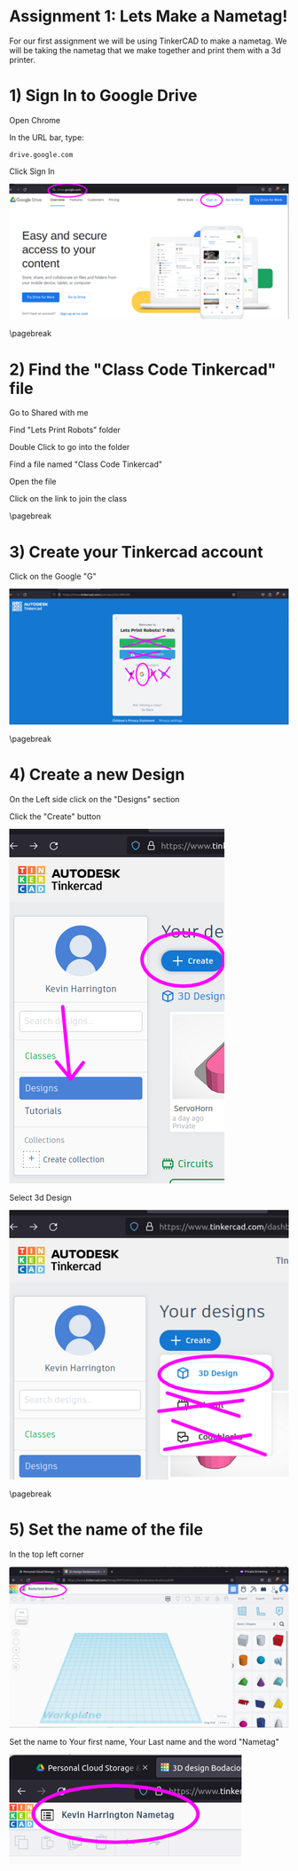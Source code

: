 # Assignment 1: Lets Make a Nametag!

For our first assignment we will be using TinkerCAD to make a nametag. We will be taking the nametag that we make together and print them with a 3d printer. 

# 1) Sign In to Google Drive

Open Chrome

In the URL bar, type:

```
drive.google.com
```

Click Sign In 

![](image/drive-sign-in.png)

\pagebreak

# 2) Find the "Class Code Tinkercad" file

Go to Shared with me

Find "Lets Print Robots" folder

Double Click to go into the folder

Find a file named "Class Code Tinkercad"

Open the file 

Click on the link to join the class

\pagebreak

# 3) Create your Tinkercad account

Click on the Google "G" 

![](image/tinker-create-account.png)

\pagebreak

# 4) Create a new Design

On the Left side click on the "Designs" section

Click the "Create" button

![](image/new-tinker.png)

Select 3d Design

![](image/3dDesign.png)

\pagebreak

# 5) Set the name of the file

In the top left corner

![](image/rename.png)

Set the name to Your first name, Your Last name and the word "Nametag"

![](image/setName.png)


